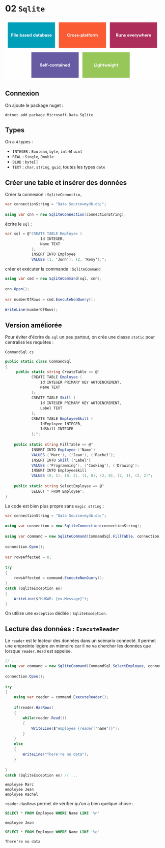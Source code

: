 # 02 `Sqlite`

<img src="assets/sqlite-advantage.png" alt="sqlite-advantage" style="zoom:50%;" />



## Connexion

On ajoute le package nuget :

```
dotnet add package Microsoft.Data.Sqlite
```



## Types

On a `4` types :

- `INTEGER` : `Boolean`, `byte`,  `int` et `uint`
- `REAL` : `Single`, `Double`
- `BLOB` : `byte[]`
- `TEXT` : `char`, `string`, `guid`, toutes les types `date`



## Créer une table et insérer des données

Créer la connexion : `SqliteConnectio,`

```cs
var connectionString = "Data Source=mydb.db;";

using var cnn = new SqliteConnection(connectionString);
```

écrire le `sql` :

```cs
var sql = @"CREATE TABLE Employee (
    			Id INTEGER,
    			Name TEXT
			);
			INSERT INTO Employee 
			VALUES (1, 'Jonh'), (2, 'Remy');";
```

créer et exécuter la commande : `SqliteCommand`

```cs
using var cmd = new SqliteCommand(sql, cnn);

cnn.Open();

var numberOfRows = cmd.ExecuteNonQuery();

WriteLine(numberOfRows);
```



## Version améliorée

Pour éviter d'écrire du `sql` un peu partout, on crée une classe `static` pour centralisé les requêtes :

`CommandSql.cs`

```cs
public static class CommandSql
{
     public static string CreateTable => @"
            CREATE TABLE Employee (
                Id INTEGER PRIMARY KEY AUTOINCREMENT,
                Name TEXT
            );
            CREATE TABLE Skill (
                Id INTEGER PRIMARY KEY AUTOINCREMENT,
                Label TEXT
            );
            CREATE TABLE EmployeeSkill (
                IdEmployee INTEGER,
                IdSkill INTEGER
            );";
    
    public static string FillTable => @"
            INSERT INTO Employee ('Name') 
            VALUES ('Marc'), ('Jean'), ('Rachel');
            INSERT INTO Skill ('Label') 
            VALUES ('Programming'), ('Cooking'), ('Drawing');
            INSERT INTO EmployeeSkill 
            VALUES (0, 1), (0, 2), (1, 0), (2, 0), (2, 1), (2, 2)";

    public static string SelectEmployee => @"
            SELECT * FROM Employee";
}
```

Le code est bien plus propre sans `magic string` :

```cs
var connectionString = "Data Source=mydb.db;";

using var connection = new SqliteConnection(connectionString);

using var command = new SqliteCommand(CommandSql.FillTable, connection);

connection.Open();

var rowsAffected = 0;

try
{
    rowsAffected = command.ExecuteNonQuery();
}
catch (SqliteException ex)
{  
    WriteLine($"HUKAR: {ex.Message}");
}
```

On utilise une `exception` dédiée : `SqliteException`.



## Lecture des données : `ExecuteReader`

Le `reader` est le lecteur des données dans un scénario connecté. Il permet une empreinte légère en mémoire car il ne va chercher les données que lorsque `reader.Read` est appelée.

```cs
// ...
using var command = new SqliteCommand(CommandSql.SelectEmployee, connection);

connection.Open();

try
{
    using var reader = command.ExecuteReader();

    if(reader.HasRows)
    {
        while(reader.Read())
        {
            WriteLine($"employee {reader["name"]}");
        }
    }
    else
    {
        WriteLine("There're no data");
    }
    
}
catch (SqliteException ex) // ...
```

```
employee Marc
employee Jean
employee Rachel
```



`reader.HasRows` permet de vérifier qu'on a bien quelque chose :

```sql
SELECT * FROM Employee WHERE Name LIKE '%n'
```

```
employee Jean
```

```sql
SELECT * FROM Employee WHERE Name LIKE '%e'
```

```
There're no data
```


